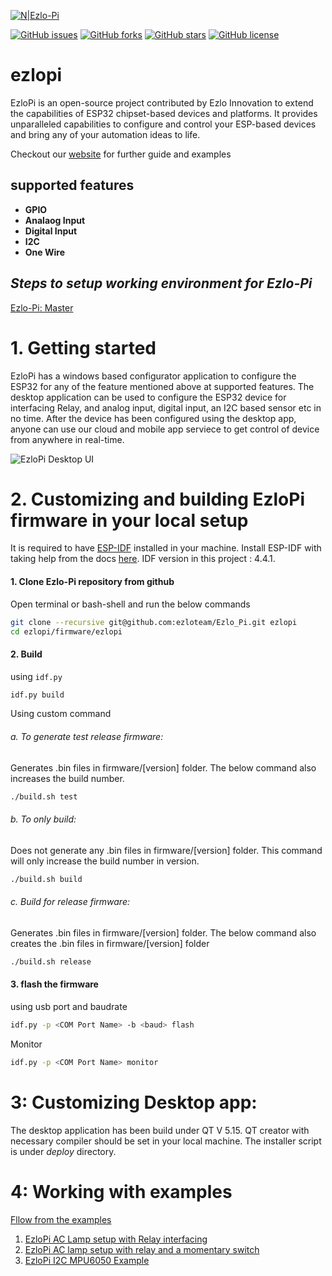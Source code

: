 
[![N|Ezlo-Pi](https://www.ezlopi.com/wp-content/uploads/2022/07/Logo.svg)](https://www.ezlopi.com/)

[![GitHub issues](https://img.shields.io/github/issues/ezloteam/Ezlo_Pi)](https://github.com/ezloteam/Ezlo_Pi/issues) [![GitHub forks](https://img.shields.io/github/forks/ezloteam/Ezlo_Pi)](https://github.com/ezloteam/Ezlo_Pi/network) [![GitHub stars](https://img.shields.io/github/stars/ezloteam/Ezlo_Pi)](https://github.com/ezloteam/Ezlo_Pi/stargazers) [![GitHub license](https://img.shields.io/github/license/ezloteam/Ezlo_Pi/)](https://github.com/ezloteam/Ezlo_Pi/blob/887e05dc07885874b0ce221bdb22af61b99ac0da/LICENCE.md)

# ezlopi
EzloPi is an open-source project contributed by Ezlo Innovation to extend the capabilities of ESP32 chipset-based devices and platforms. It provides unparalleled capabilities to configure and control your ESP-based devices and bring any of your automation ideas to life.

Checkout our [website](https://www.ezlopi.com/) for further guide and examples

## supported features
* __GPIO__
* __Analaog Input__
* __Digital Input__
* __I2C__
* __One Wire__

## _Steps to setup working environment for Ezlo-Pi_

[Ezlo-Pi: Master](https://github.com/ezloteam/Ezlo_Pi/)


# 1. Getting started
EzloPi has a windows based configurator application to configure the ESP32 for any of the feature mentioned above at supported features. The desktop application can be used to configure the ESP32 device for interfacing Relay, and analog input, digital input, an I2C based sensor etc in no time. After the device has been configured using the desktop app, anyone can use our cloud and mobile app serviece to get control of device from anywhere in real-time.

![EzloPi Desktop UI](https://github.com/ezloteam/Ezlo_Pi/ezlopi_screenshot.png)

# 2. Customizing and building EzloPi firmware in your local setup
It is required to have [ESP-IDF](https://www.espressif.com/en/products/sdks/esp-idf) installed in your machine.
Install ESP-IDF with taking help from the docs [here](https://docs.espressif.com/projects/esp-idf/en/v4.4.2/esp32/get-started/index.html). IDF version in this project : 4.4.1.

#### 1. Clone Ezlo-Pi repository from github
Open terminal or bash-shell and run the below commands
```bash
git clone --recursive git@github.com:ezloteam/Ezlo_Pi.git ezlopi
cd ezlopi/firmware/ezlopi
```
#### 2. Build
using ```idf.py```
```bash
idf.py build
```
Using custom command
###### a. To generate test release firmware:
Generates .bin files in firmware/[version] folder. The below command also increases the build number.
```bash
./build.sh test
```
###### b. To only build:
Does not generate any .bin files in firmware/[version] folder. This command will only increase the build number in version.
```bash
./build.sh build
```
###### c. Build for release firmware:
Generates .bin files in firmware/[version] folder. The below command also creates the .bin files in firmware/[version] folder
```bash
./build.sh release
```
#### 3. flash the firmware
using usb port and baudrate
```bash
idf.py -p <COM Port Name> -b <baud> flash
```
Monitor
```bash
idf.py -p <COM Port Name> monitor
```

# 3: Customizing Desktop app:
The desktop application has been build under QT V 5.15. QT creator with necessary compiler should be set in your local machine. 
The installer script is under _deploy_ directory.

# 4: Working with examples

[Fllow from the examples](https://www.ezlopi.com/examples/)
1. [EzloPi AC Lamp setup with Relay interfacing​](https://www.ezlopi.com/examples/relay-circuitry-and-lamp-circuit-setup/)
2. [EzloPi AC lamp setup with relay and a momentary switch](https://www.ezlopi.com/examples/ezlopi-ac-lamp-setup-with-relay-and-a-momentary-switch/)
3. [EzloPi I2C MPU6050 Example](https://www.ezlopi.com/examples/ezlopi-i2c-mpu6050-example/)